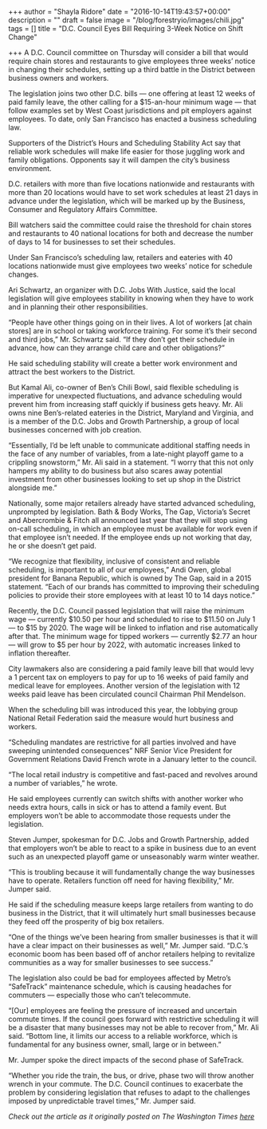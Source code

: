 +++
author = "Shayla Ridore"
date = "2016-10-14T19:43:57+00:00"
description = ""
draft = false
image = "/blog/forestryio/images/chili.jpg"
tags = []
title = "D.C. Council Eyes Bill Requiring 3-Week Notice on Shift Change"

+++
A D.C. Council committee on Thursday will consider a bill that would require chain stores and restaurants to give employees three weeks’ notice in changing their schedules, setting up a third battle in the District between business owners and workers.

The legislation joins two other D.C. bills — one offering at least 12 weeks of paid family leave, the other calling for a $15-an-hour minimum wage — that follow examples set by West Coast jurisdictions and pit employers against employees. To date, only San Francisco has enacted a business scheduling law.

Supporters of the District’s Hours and Scheduling Stability Act say that reliable work schedules will make life easier for those juggling work and family obligations. Opponents say it will dampen the city’s business environment.

D.C. retailers with more than five locations nationwide and restaurants with more than 20 locations would have to set work schedules at least 21 days in advance under the legislation, which will be marked up by the Business, Consumer and Regulatory Affairs Committee.

Bill watchers said the committee could raise the threshold for chain stores and restaurants to 40 national locations for both and decrease the number of days to 14 for businesses to set their schedules.

Under San Francisco’s scheduling law, retailers and eateries with 40 locations nationwide must give employees two weeks’ notice for schedule changes.

Ari Schwartz, an organizer with D.C. Jobs With Justice, said the local legislation will give employees stability in knowing when they have to work and in planning their other responsibilities.

“People have other things going on in their lives. A lot of workers [at chain stores] are in school or taking workforce training. For some it’s their second and third jobs,” Mr. Schwartz said. “If they don’t get their schedule in advance, how can they arrange child care and other obligations?”

He said scheduling stability will create a better work environment and attract the best workers to the District.

But Kamal Ali, co-owner of Ben’s Chili Bowl, said flexible scheduling is imperative for unexpected fluctuations, and advance scheduling would prevent him from increasing staff quickly if business gets heavy. Mr. Ali owns nine Ben’s-related eateries in the District, Maryland and Virginia, and is a member of the D.C. Jobs and Growth Partnership, a group of local businesses concerned with job creation.

“Essentially, I’d be left unable to communicate additional staffing needs in the face of any number of variables, from a late-night playoff game to a crippling snowstorm,” Mr. Ali said in a statement. “I worry that this not only hampers my ability to do business but also scares away potential investment from other businesses looking to set up shop in the District alongside me.”

Nationally, some major retailers already have started advanced scheduling, unprompted by legislation. Bath & Body Works, The Gap, Victoria’s Secret and Abercrombie & Fitch all announced last year that they will stop using on-call scheduling, in which an employee must be available for work even if that employee isn’t needed. If the employee ends up not working that day, he or she doesn’t get paid.

“We recognize that flexibility, inclusive of consistent and reliable scheduling, is important to all of our employees,” Andi Owen, global president for Banana Republic, which is owned by The Gap, said in a 2015 statement. “Each of our brands has committed to improving their scheduling policies to provide their store employees with at least 10 to 14 days notice.”

Recently, the D.C. Council passed legislation that will raise the minimum wage — currently $10.50 per hour and scheduled to rise to $11.50 on July 1 — to $15 by 2020\. The wage will be linked to inflation and rise automatically after that. The minimum wage for tipped workers — currently $2.77 an hour — will grow to $5 per hour by 2022, with automatic increases linked to inflation thereafter.

City lawmakers also are considering a paid family leave bill that would levy a 1 percent tax on employers to pay for up to 16 weeks of paid family and medical leave for employees. Another version of the legislation with 12 weeks paid leave has been circulated council Chairman Phil Mendelson.

When the scheduling bill was introduced this year, the lobbying group National Retail Federation said the measure would hurt business and workers.

“Scheduling mandates are restrictive for all parties involved and have sweeping unintended consequences” NRF Senior Vice President for Government Relations David French wrote in a January letter to the council.

“The local retail industry is competitive and fast-paced and revolves around a number of variables,” he wrote.

He said employees currently can switch shifts with another worker who needs extra hours, calls in sick or has to attend a family event. But employers won’t be able to accommodate those requests under the legislation.

Steven Jumper, spokesman for D.C. Jobs and Growth Partnership, added that employers won’t be able to react to a spike in business due to an event such as an unexpected playoff game or unseasonably warm winter weather.

“This is troubling because it will fundamentally change the way businesses have to operate. Retailers function off need for having flexibility,” Mr. Jumper said.

He said if the scheduling measure keeps large retailers from wanting to do business in the District, that it will ultimately hurt small businesses because they feed off the prosperity of big box retailers.

“One of the things we’ve been hearing from smaller businesses is that it will have a clear impact on their businesses as well,” Mr. Jumper said. “D.C.’s economic boom has been based off of anchor retailers helping to revitalize communities as a way for smaller businesses to see success.”

The legislation also could be bad for employees affected by Metro’s “SafeTrack” maintenance schedule, which is causing headaches for commuters — especially those who can’t telecommute.

“[Our] employees are feeling the pressure of increased and uncertain commute times. If the council goes forward with restrictive scheduling it will be a disaster that many businesses may not be able to recover from,” Mr. Ali said. “Bottom line, it limits our access to a reliable workforce, which is fundamental for any business owner, small, large or in between.”

Mr. Jumper spoke the direct impacts of the second phase of SafeTrack.

“Whether you ride the train, the bus, or drive, phase two will throw another wrench in your commute. The D.C. Council continues to exacerbate the problem by considering legislation that refuses to adapt to the challenges imposed by unpredictable travel times,” Mr. Jumper said.

_Check out the article as it originally posted on The Washington Times [here](http://www.washingtontimes.com/news/2016/jun/21/dc-council-eyes-bill-requiring-3-week-notice-on-sh/)_